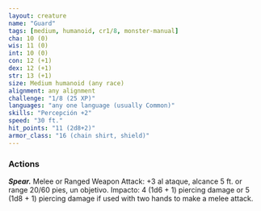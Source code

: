 ```yaml
---
layout: creature
name: "Guard"
tags: [medium, humanoid, cr1/8, monster-manual]
cha: 10 (0)
wis: 11 (0)
int: 10 (0)
con: 12 (+1)
dex: 12 (+1)
str: 13 (+1)
size: Medium humanoid (any race)
alignment: any alignment
challenge: "1/8 (25 XP)"
languages: "any one language (usually Common)"
skills: "Percepción +2"
speed: "30 ft."
hit_points: "11 (2d8+2)"
armor_class: "16 (chain shirt, shield)"
---
```


### Actions

***Spear.*** Melee or Ranged Weapon Attack: +3 al ataque, alcance 5 ft. or range 20/60 pies, un objetivo. Impacto: 4 (1d6 + 1) piercing damage or 5 (1d8 + 1) piercing damage if used with two hands to make a melee attack.